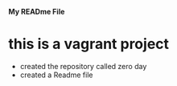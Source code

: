 **My READme File**
# this is a vagrant project
* created the repository called zero day
* created a Readme file 
